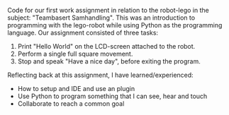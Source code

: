 Code for our first work assignment in relation to the robot-lego in the subject: "Teambasert Samhandling".
This was an introduction to programming with the lego-robot while using Python as the programming language. 
Our assignment consisted of three tasks:

1. Print "Hello World" on the LCD-screen attached to the robot.
2. Perform a single full square movement.
3. Stop and speak "Have a nice day", before exiting the program.

Reflecting back at this assignment, I have learned/experienced:
- How to setup and IDE and use an plugin
- Use Python to program something that I can see, hear and touch
- Collaborate to reach a common goal
